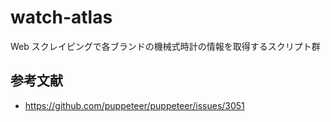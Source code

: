 # watch-atlas

Web スクレイピングで各ブランドの機械式時計の情報を取得するスクリプト群

## 参考文献

- https://github.com/puppeteer/puppeteer/issues/3051
